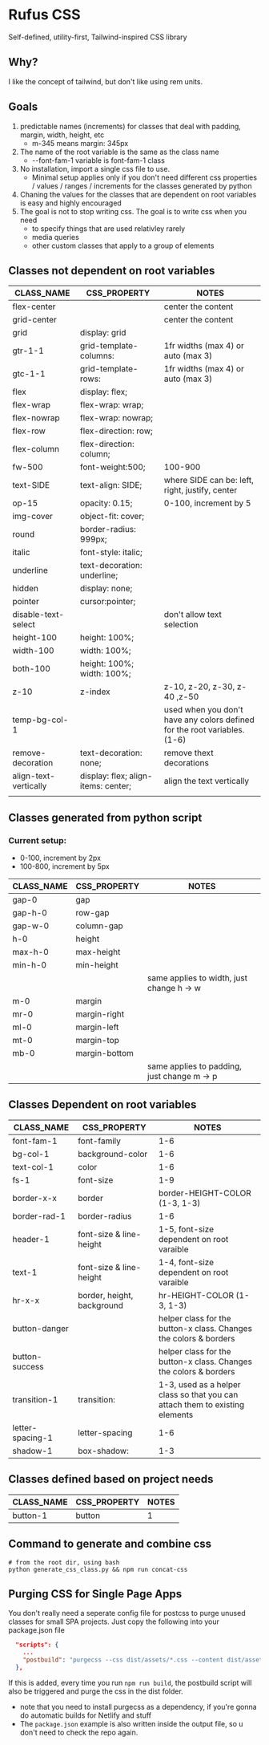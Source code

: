 # Rufus CSS

Self-defined, utility-first, Tailwind-inspired CSS library

## Why?

I like the concept of tailwind, but don't like using rem units.

## Goals

1. predictable names (increments) for classes that deal with padding, margin, width, height, etc
   - m-345 means margin: 345px
2. The name of the root variable is the same as the class name
   - --font-fam-1 variable is font-fam-1 class
3. No installation, import a single css file to use.
   - Minimal setup applies only if you don't need different css properties / values / ranges / increments for the classes generated by python
4. Chaning the values for the classes that are dependent on root variables is easy and highly encouraged
5. The goal is not to stop writing css. The goal is to write css when you need
   - to specify things that are used relativley rarely
   - media queries
   - other custom classes that apply to a group of elements

## Classes not dependent on root variables

| CLASS_NAME            | CSS_PROPERTY                        | NOTES                                                                     |
| --------------------- | ----------------------------------- | ------------------------------------------------------------------------- |
| flex-center           |                                     | center the content                                                        |
| grid-center           |                                     | center the content                                                        |
| grid                  | display: grid                       |                                                                           |
| gtr-1-1               | grid-template-columns:              | 1fr widths (max 4) or auto (max 3)                                        |
| gtc-1-1               | grid-template-rows:                 | 1fr widths (max 4) or auto (max 3)                                        |
| flex                  | display: flex;                      |                                                                           |
| flex-wrap             | flex-wrap: wrap;                    |                                                                           |
| flex-nowrap           | flex-wrap: nowrap;                  |                                                                           |
| flex-row              | flex-direction: row;                |                                                                           |
| flex-column           | flex-direction: column;             |                                                                           |
| fw-500                | font-weight:500;                    | 100-900                                                                   |
| text-SIDE             | text-align: SIDE;                   | where SIDE can be: left, right, justify, center                           |
| op-15                 | opacity: 0.15;                      | 0-100, increment by 5                                                     |
| img-cover             | object-fit: cover;                  |                                                                           |
| round                 | border-radius: 999px;               |                                                                           |
| italic                | font-style: italic;                 |                                                                           |
| underline             | text-decoration: underline;         |                                                                           |
| hidden                | display: none;                      |                                                                           |
| pointer               | cursor:pointer;                     |                                                                           |
| disable-text-select   |                                     | don't allow text selection                                                |
| height-100            | height: 100%;                       |                                                                           |
| width-100             | width: 100%;                        |                                                                           |
| both-100              | height: 100%; width: 100%;          |                                                                           |
| z-10                  | z-index                             | z-10, z-20, z-30, z-40 ,z-50                                              |
| temp-bg-col-1         |                                     | used when you don't have any colors defined for the root variables. (1-6) |
| remove-decoration     | text-decoration: none;              | remove thext decorations                                                  |
| align-text-vertically | display: flex; align-items: center; | align the text vertically                                                 |
|                       |                                     |                                                                           |

## Classes generated from python script

### Current setup:

- 0-100, increment by 2px
- 100-800, increment by 5px

| CLASS_NAME | CSS_PROPERTY  | NOTES                                       |
| ---------- | ------------- | ------------------------------------------- |
| gap-0      | gap           |                                             |
| gap-h-0    | row-gap       |                                             |
| gap-w-0    | column-gap    |                                             |
| h-0        | height        |                                             |
| max-h-0    | max-height    |                                             |
| min-h-0    | min-height    |                                             |
|            |               | same applies to width, just change h -> w   |
| m-0        | margin        |                                             |
| mr-0       | margin-right  |                                             |
| ml-0       | margin-left   |                                             |
| mt-0       | margin-top    |                                             |
| mb-0       | margin-bottom |                                             |
|            |               | same applies to padding, just change m -> p |

## Classes Dependent on root variables

| CLASS_NAME       | CSS_PROPERTY               | NOTES                                                                        |
| ---------------- | -------------------------- | ---------------------------------------------------------------------------- |
| font-fam-1       | font-family                | 1-6                                                                          |
| bg-col-1         | background-color           | 1-6                                                                          |
| text-col-1       | color                      | 1-6                                                                          |
| fs-1             | font-size                  | 1-9                                                                          |
| border-x-x       | border                     | border-HEIGHT-COLOR (1-3, 1-3)                                               |
| border-rad-1     | border-radius              | 1-6                                                                          |
| header-1         | font-size & line-height    | 1-5, font-size dependent on root varaible                                    |
| text-1           | font-size & line-height    | 1-4, font-size dependent on root varaible                                    |
| hr-x-x           | border, height, background | hr-HEIGHT-COLOR (1-3, 1-3)                                                   |
| button-danger    |                            | helper class for the button-x class. Changes the colors & borders            |
| button-success   |                            | helper class for the button-x class. Changes the colors & borders            |
| transition-1     | transition:                | 1-3, used as a helper class so that you can attach them to existing elements |
| letter-spacing-1 | letter-spacing             | 1-6                                                                          |
| shadow-1         | box-shadow:                | 1-3                                                                          |

## Classes defined based on project needs

| CLASS_NAME | CSS_PROPERTY | NOTES |
| ---------- | ------------ | ----- |
| button-1   | button       | 1     |

## Command to generate and combine css

    # from the root dir, using bash
    python generate_css_class.py && npm run concat-css

## Purging CSS for Single Page Apps

You don't really need a seperate config file for postcss to purge unused
classes for small SPA projects. Just copy the following into your package.json file

```json
  "scripts": {
    ...
    "postbuild": "purgecss --css dist/assets/*.css --content dist/assets/*.js -o dist/assets/  --safelist html body"
  },

```

If this is added, every time you run `npm run build`, the postbuild script will
also be triggered and purge the css in the dist folder.

- note that you need to install purgecss as a dependency, if you're gonna do
  automatic builds for Netlify and stuff
- The `package.json` example is also written inside the output file, so u don't need to check the repo again.

